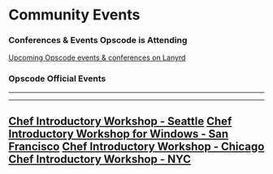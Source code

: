 Community Events
================

  

### Conferences & Events Opscode is Attending

[Upcoming Opscode events & conferences on
Lanyrd](http://lanyrd.com/profile/opscode/)

  

  
  

### Opscode Official Events

****

  --------------------------------------------------------------------------------------------------------------
  **[Chef Introductory Workshop - Seattle](http://www.eventbrite.com/event/3727049706/rss)**
  **[Chef Introductory Workshop for Windows - San Francisco](http://www.eventbrite.com/event/3748102676/rss)**
  **[Chef Introductory Workshop - Chicago](http://www.eventbrite.com/event/3912610724/rss)**
  **[Chef Introductory Workshop - NYC](http://www.eventbrite.com/event/4029865436/rss)**
  --------------------------------------------------------------------------------------------------------------

  
